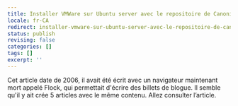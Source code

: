```yaml
---
title: Installer VMWare sur Ubuntu server avec le repositoire de Canonical
locale: fr-CA
redirect: installer-vmware-sur-ubuntu-server-avec-le-repositoire-de-canonical
status: publish
revising: false
categories: []
tags: []
excerpt: ''
---
```


<nuxt-link to="/blog/2006/12/installer-vmware-sur-ubuntu-server-avec-le-repositoire-de-canonical">Cet article date de 2006, il avait été écrit avec un navigateur maintenant mort appelé Flock, qui permettait d'écrire des billets de blogue. Il semble qu'il y ait crée 5 articles avec le même contenu. Allez consulter l’article.</nuxt-link>

<!--
https://web.archive.org/web/20060916043739/http://www.flock.com/
https://web.archive.org/web/20071109134548/http://www.flock.com/blogged-with-flock
-->
